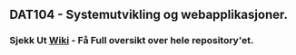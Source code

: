 ﻿## DAT104 - Systemutvikling og webapplikasjoner. 

### Sjekk Ut <a href="https://github.com/h181221/dat104/wiki/Dat104-workspace"> Wiki</a> - Få Full oversikt over hele repository'et.


